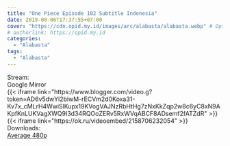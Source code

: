 ```yaml
---
title: "One Piece Episode 102 Subtitle Indonesia"
date: 2019-08-06T17:37:55+07:00
cover: "https://cdn.opid.my.id/images/arc/alabasta/alabasta.webp" # Optional, cover
# authorlink: https://opid.my.id
categories:
  - "Alabasta"
tags:
  - "Alabasta"
---
```

<div class="ui menu violet borderless inverted">
  <div class="header item active">
        Stream:
    </div>
  <a class="active item" data-tab="google">
    <i class="google drive icon"></i> Google
  </a>
  <a class="item nounderline" data-tab="mirror">
    <i class="odnoklassniki icon"></i> Mirror
  </a>
</div>
<div class="ui bottom attached tab segment active" style="border:0 !important;" data-tab="google">
  {{< iframe link="https://www.blogger.com/video.g?token=AD6v5dwYl2biwM-rECVm2d0Koxa31-Kv7x_cMLrH4WwiSlKupx19KVogVAJNzRbHtHg7zNxKkZqp2w8c6yC8xN9AKpfKnLUKVagXWQ9I3d34RQOoZERv5RxWVqABCF8ADsemf2fATZdR" >}}
</div>
<div class="ui bottom attached tab segment" style="border:0 !important;" data-tab="mirror">
  {{< iframe link="https://ok.ru/videoembed/2158706232054" >}}
</div>
<div class="ui menu violet borderless inverted">
  <div class="header item active">
        Downloads:
    </div>
  <a class="item nounderline" href="https://ouo.io/6Wd7XL" target="_blank" rel="dofollow"><i class="google drive icon"></i>
    Average 480p</a>
</div>